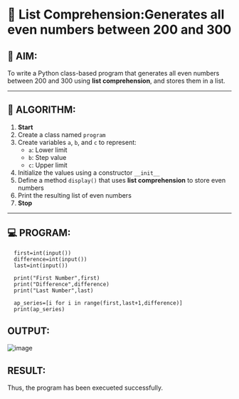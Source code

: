 # 🧾 List Comprehension:Generates all even numbers between 200 and 300
## 🎯 AIM:
To write a Python class-based program that generates all even numbers between 200 and 300 using **list comprehension**, and stores them in a list.

---

## 🧠 ALGORITHM:

1. **Start**
2. Create a class named `program`
3. Create variables `a`, `b`, and `c` to represent:
   - `a`: Lower limit
   - `b`: Step value
   - `c`: Upper limit
4. Initialize the values using a constructor `__init__`
5. Define a method `display()` that uses **list comprehension** to store even numbers
6. Print the resulting list of even numbers
7. **Stop**

---

## 💻 PROGRAM:
      first=int(input())
      difference=int(input())
      last=int(input())
      
      print("First Number",first)
      print("Difference",difference)
      print("Last Number",last)
      
      ap_series=[i for i in range(first,last+1,difference)]
      print(ap_series)

## OUTPUT:
![image](https://github.com/user-attachments/assets/308298f3-9359-4cb7-a22e-7705ba51c49b)


## RESULT:
Thus, the program has been execueted successfully.
